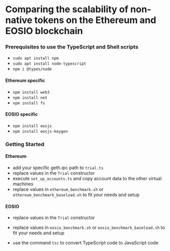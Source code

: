 # Comparing the scalability of non-native tokens on the Ethereum and EOSIO blockchain

### Prerequisites to use the TypeScript and Shell scripts
- `sudo apt install npm`
- `sudo apt install node-typescript`
- `npm i @types/node`
#### Ethereum specific 
- `npm install web3`
- `npm install net`
- `npm install fs`

#### EOSIO specific
- `npm install eosjs`
- `npm install eosjs-keygen`

### Getting Started
#### Ethereum
- add your specific geth.ipc path to `trial.ts`
- replace values in the `Trial` constructor
- execute `set_up_accounts.ts` and copy account data to the other virtual machines
- replace values in `ethereum_benchmark.sh` or `ethereum_benchmark_baseload.sh` to fit your needs and setup

#### EOSIO
- replace values in the `Trial` constructor
- replace values in `eosio_benchmark.sh` or `eosio_benchmark_baseload.sh` to fit your needs and setup

- use the command `tsc` to convert TypeScript code to JavaScript code
